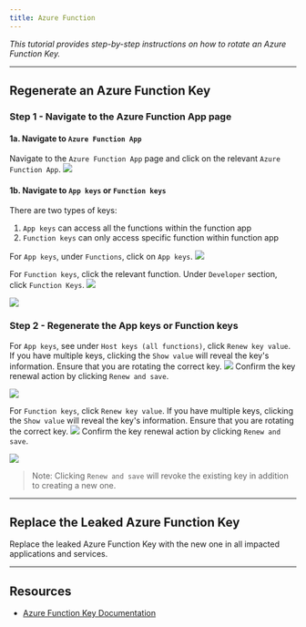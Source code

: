 ```yaml
---
title: Azure Function
---
```


_This tutorial provides step-by-step instructions on how to rotate an Azure Function Key._

---

## Regenerate an Azure Function Key

### Step 1 - Navigate to the Azure Function App page

#### 1a. Navigate to `Azure Function App`

Navigate to the `Azure Function App` page and click on the relevant `Azure Function App`.
![](/images/azurefunction/1.png)

#### 1b. Navigate to `App keys` or `Function keys`

There are two types of keys:

1. `App keys` can access all the functions within the function app
2. `Function keys` can only access specific function within function app

For `App keys`, under `Functions`, click on `App keys`.
![](/images/azurefunction/2.png)

For `Function keys`, click the relevant function. Under `Developer` section, click `Function Keys`.
![](/images/azurefunction/5.png)

![](/images/azurefunction/6.png)

### Step 2 - Regenerate the App keys or Function keys

For `App keys`, see under `Host keys (all functions)`, click `Renew key value`. If you have multiple keys, clicking the `Show value` will reveal the key's information. Ensure that you are rotating the correct key.
![](/images/azurefunction/3.png)
Confirm the key renewal action by clicking `Renew and save`.

![](/images/azurefunction/4.png)

For `Function keys`, click `Renew key value`. If you have multiple keys, clicking the `Show value` will reveal the key's information. Ensure that you are rotating the correct key.
![](/images/azurefunction/7.png)
Confirm the key renewal action by clicking `Renew and save`.

![](/images/azurefunction/8.png)

> Note: Clicking `Renew and save` will revoke the existing key in addition to creating a new one.

---

## Replace the Leaked Azure Function Key

Replace the leaked Azure Function Key with the new one in all impacted applications and services.

---

## Resources

- [Azure Function Key Documentation](https://learn.microsoft.com/en-us/azure/azure-functions/)
